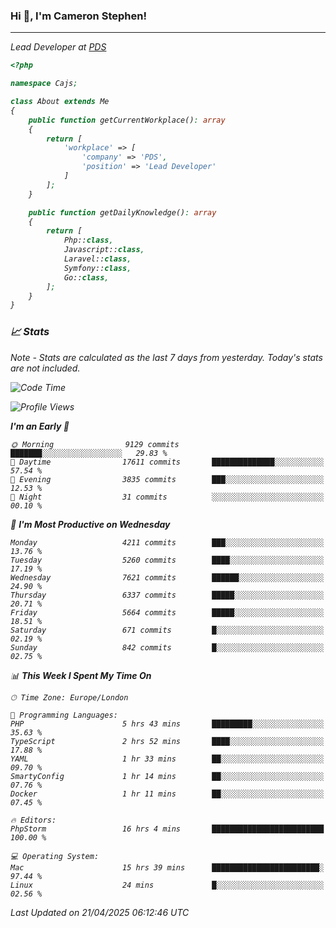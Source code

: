 ### Hi 👋, I'm Cameron Stephen!
<hr>
<p><em>Lead Developer at <a href="https://prindatasolutions.co.uk">PDS</a></p>


```php
<?php

namespace Cajs;

class About extends Me
{
    public function getCurrentWorkplace(): array
    {
        return [
            'workplace' => [
                'company' => 'PDS',
                'position' => 'Lead Developer'
            ]
        ];
    }

    public function getDailyKnowledge(): array
    {
        return [
            Php::class,
            Javascript::class,
            Laravel::class,
            Symfony::class,
            Go::class,
        ];
    }
}
```

### 📈 Stats
<p><em>Note - Stats are calculated as the last 7 days from yesterday. Today's stats are not included.</em></p>


<!--START_SECTION:waka-->
![Code Time](http://img.shields.io/badge/Code%20Time-4%2C472%20hrs%2038%20mins-blue)

![Profile Views](http://img.shields.io/badge/Profile%20Views-0-blue)

**I'm an Early 🐤** 

```text
🌞 Morning                9129 commits        ███████░░░░░░░░░░░░░░░░░░   29.83 % 
🌆 Daytime                17611 commits       ██████████████░░░░░░░░░░░   57.54 % 
🌃 Evening                3835 commits        ███░░░░░░░░░░░░░░░░░░░░░░   12.53 % 
🌙 Night                  31 commits          ░░░░░░░░░░░░░░░░░░░░░░░░░   00.10 % 
```
📅 **I'm Most Productive on Wednesday** 

```text
Monday                   4211 commits        ███░░░░░░░░░░░░░░░░░░░░░░   13.76 % 
Tuesday                  5260 commits        ████░░░░░░░░░░░░░░░░░░░░░   17.19 % 
Wednesday                7621 commits        ██████░░░░░░░░░░░░░░░░░░░   24.90 % 
Thursday                 6337 commits        █████░░░░░░░░░░░░░░░░░░░░   20.71 % 
Friday                   5664 commits        █████░░░░░░░░░░░░░░░░░░░░   18.51 % 
Saturday                 671 commits         █░░░░░░░░░░░░░░░░░░░░░░░░   02.19 % 
Sunday                   842 commits         █░░░░░░░░░░░░░░░░░░░░░░░░   02.75 % 
```


📊 **This Week I Spent My Time On** 

```text
🕑︎ Time Zone: Europe/London

💬 Programming Languages: 
PHP                      5 hrs 43 mins       █████████░░░░░░░░░░░░░░░░   35.63 % 
TypeScript               2 hrs 52 mins       ████░░░░░░░░░░░░░░░░░░░░░   17.88 % 
YAML                     1 hr 33 mins        ██░░░░░░░░░░░░░░░░░░░░░░░   09.70 % 
SmartyConfig             1 hr 14 mins        ██░░░░░░░░░░░░░░░░░░░░░░░   07.76 % 
Docker                   1 hr 11 mins        ██░░░░░░░░░░░░░░░░░░░░░░░   07.45 % 

🔥 Editors: 
PhpStorm                 16 hrs 4 mins       █████████████████████████   100.00 % 

💻 Operating System: 
Mac                      15 hrs 39 mins      ████████████████████████░   97.44 % 
Linux                    24 mins             █░░░░░░░░░░░░░░░░░░░░░░░░   02.56 % 
```


 Last Updated on 21/04/2025 06:12:46 UTC
<!--END_SECTION:waka-->

